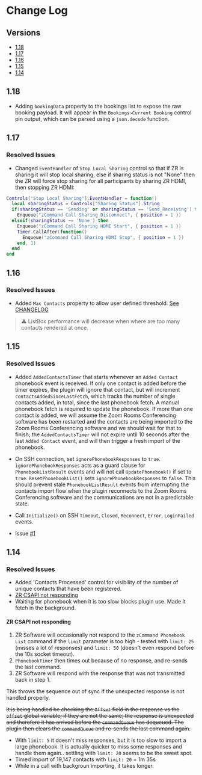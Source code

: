 # Change Log

## Versions

- [1.18](#118)
- [1.17](#117)
- [1.16](#116)
- [1.15](#115)
- [1.14](#114)

## 1.18

- Adding `bookingData` property to the bookings list to expose the raw booking payload. It will appear in the `Bookings~Current Booking` control pin output, which can be parsed using a `json.decode` function.

## 1.17

### Resolved Issues

- Changed `EventHandler` of `Stop Local Sharing` control so that if ZR is sharing it will stop local sharing, else if sharing status is not "None" then the ZR will force stop sharing for all participants by sharing ZR HDMI, then stopping ZR HDMI:

``` lua
Controls["Stop Local Sharing"].EventHandler = function()
  local sharingStatus = Controls["Sharing Status"].String
  if(sharingStatus == 'Sending' or sharingStatus == 'Send_Receiving') then
    Enqueue("zCommand Call Sharing Disconnect", { position = 1 })
  elseif(sharingStatus ~= 'None') then
    Enqueue("zCommand Call Sharing HDMI Start", { position = 1 })
    Timer.CallAfter(function()
      Enqueue("zCommand Call Sharing HDMI Stop", { position = 1 })
    end, 1)
  end
end
```

## 1.16

### Resolved Issues

- Added `Max Contacts` property to allow user defined threshold. [See CHANGELOG](./README.md/#max-contacts)

> :warning: ListBox performance will decrease when where are too many contacts rendered at once.

## 1.15

### Resolved Issues

- Added `AddedContactsTimer` that starts whenever an `Added Contact` phonebook event is received. If only one contact is added before the timer expires, the plugin will ignore that contact, but will increment `contactsAddedSinceLastFetch`, which tracks the number of single contacts added, in total, since the last phonebook fetch. A manual phonebook fetch is required to update the phonebook. If more than one contact is added, we will assume the Zoom Rooms Conferencing software has been restarted and the contacts are being imported to the Zoom Rooms Conferencing software and we should wait for that to finish; the `AddedContactsTimer` will not expire until 10 seconds after the last `Added Contact` event, and will then trigger a fresh import of the phonebook.

- On SSH connection, set `ignorePhonebookResponses` to `true`. `ignorePhonebookResponses` acts as a guard clause for `PhonebookListResult` events and will not call `UpdatePhonebook()` if set to `true`. `ResetPhonebookList()` sets `ignorePhonebookResponses` to `false`. This should prevent stale `PhonebookListResult` events from interrupting the contacts import flow when the plugin reconnects to the Zoom Rooms Conferencing software and the communications are not in a predictable state.

- Call `Initialize()` on SSH `Timeout`, `Closed`, `Reconnect`, `Error`, `LoginFailed` events.

- Issue [#1](https://github.com/Node-JF/tag-zoom_rooms/issues/1)

## 1.14

### Resolved Issues

- Added 'Contacts Processed' control for visibility of the number of unique contacts that have been registered.
- [ZR CSAPI not responding](#zr-csapi-not-responding)
- Waiting for phonebook when it is too slow blocks plugin use. Made it fetch in the background.

#### ZR CSAPI not responding

1. ZR Software will occasionally not respond to the `zCommand Phonebook List` command if the `limit` parameter is too high - tested with `limit: 25` (misses a lot of responses) and `limit: 50` (doesn't even respond before the 10s socket timeout).
2. `PhonebookTimer` then times out because of no response, and re-sends the last command.
3. ZR Software will respond with the response that was not transmitted back in step 1.

This throws the sequence out of sync if the unexpected response is not handled properly.

~~It is being handled be checking the `Offset` field in the response vs the `offset` global variable; if they are not the same, the response is unexpected and therefore it has arrived before the `commandQueue` has dequeued. The plugin then clears the `commandQueue` and re-sends the last command again.~~

- With `limit: 5` it doesn't miss responses, but it is too slow to import a large phonebook. It is actually quicker to miss some responses and handle them again.. settling with `limit: 20` seems to be the sweet spot.
- Timed import of 19,147 contacts with `limit: 20` = 1m 35s
- While in a call with backgroun importing, it takes longer.